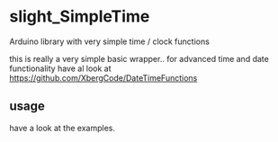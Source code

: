 # slight_SimpleTime
Arduino library with very simple time / clock functions


this is really a very simple basic wrapper..
for advanced time and date functionality have al look at 
https://github.com/XbergCode/DateTimeFunctions

## usage

have a look at the examples.
